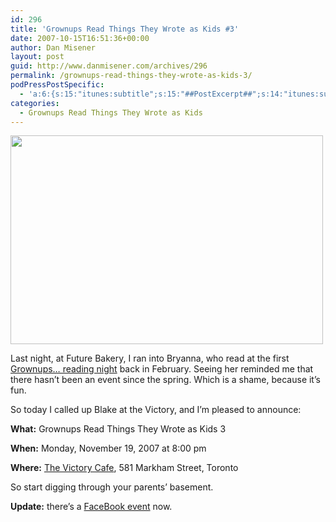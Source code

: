 ```yaml
---
id: 296
title: 'Grownups Read Things They Wrote as Kids #3'
date: 2007-10-15T16:51:36+00:00
author: Dan Misener
layout: post
guid: http://www.danmisener.com/archives/296
permalink: /grownups-read-things-they-wrote-as-kids-3/
podPressPostSpecific:
  - 'a:6:{s:15:"itunes:subtitle";s:15:"##PostExcerpt##";s:14:"itunes:summary";s:15:"##PostExcerpt##";s:15:"itunes:keywords";s:17:"##WordPressCats##";s:13:"itunes:author";s:10:"##Global##";s:15:"itunes:explicit";s:2:"No";s:12:"itunes:block";s:2:"No";}'
categories:
  - Grownups Read Things They Wrote as Kids
---
```

<img src="http://farm1.static.flickr.com/130/391563806_e2c1f4c344.jpg" height="334" width="500" />

Last night, at Future Bakery, I ran into Bryanna, who read at the first [Grownups&#8230; reading night](http://misener.org/read/) back in February. Seeing her reminded me that there hasn&#8217;t been an event since the spring. Which is a shame, because it&#8217;s fun.

So today I called up Blake at the Victory, and I&#8217;m pleased to announce:

**What:** Grownups Read Things They Wrote as Kids 3

**When:** Monday, November 19, 2007 at 8:00 pm

**Where:** [The Victory Cafe](http://www.victorycafe.ca/), 581 Markham Street, Toronto

So start digging through your parents&#8217; basement.

<span style="font-weight: bold">Update:</span> there&#8217;s a [FaceBook event](http://www.facebook.com/event.php?eid=19485458440) now.